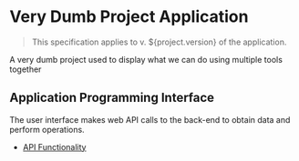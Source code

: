 # Very Dumb Project Application

> This specification applies to v. ${project.version} of the application.

A very dumb project used to display what we can do using multiple tools
together

## Application Programming Interface

The user interface makes web API calls to the back-end to obtain data
and perform operations.

* [API Functionality](api/Api.md "c:run")
